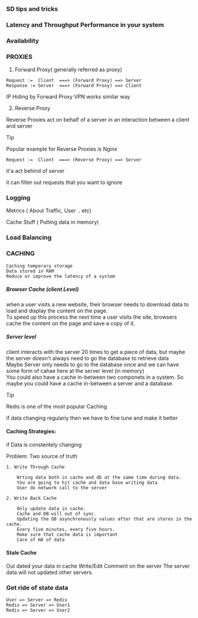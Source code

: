 
### SD tips and tricks

### Latency and Throughput Performance in your system

### Availability

### PROXIES

1. Forward Proxy( generally referred as proxy)
```
Request :=  Client  ===> (Forward Proxy) ==> Server
Response := Server  ===> (Forward Proxy) ==> Client
```

IP Hiding by Forward Proxy
VPN works similar way

2. Reverse Proxy

Reverse Proxies act on behalf of a server in an interaction between a client and server

> [!TIP]
> Popular example for Reverse Proxies is Nginx

```
Request :=  Client  ===> (Reverse Proxy) ==> Server
```

it'a act behind of server

it can filter out requests that you want to ignore

### Logging

Metrics ( About Traffic, User .. etc)

Cache Stuff ( Putting data in memory)

### Load Balancing

### CACHING
```
Caching temporary storage
Data stored in RAM
Reduce or improve the latency of a system
```

##### Browser Cache (client Level)

when a user visits a new website, their browser needs to download data to load and display the content on the page.<br/>
To speed up this process the next time a user visits the site, browsers cache the content on the page and save a copy of it.<br/>

##### Server level

client interacts with the server 20 times to get a piece of data, but maybe the server doesn't always need to go the database to retrieve data<br/>
Maybe Server only needs to go to the database once and we can have some form of cahae here at the server level (in memory)<br/>
You could also have a cache in-between two componets in a system. So maybe you could have a cache in-between a server and a database.<br/>

> [!TIP]
> Redis is one of the most popular Caching

if data changing regulariy then we have to fine tune and make it better

#### Caching Strategies:

if Data is constentely changing

Problem: Two source of truth

```
1. Write Through Cache

    Wrting data both in cache and db at the same time during data.
    You are going to hit cache and data base writing data
    User do network call to the server

2. Write Back Cache

    Only update data in cache.
    Cache and DB will out of sync.
    Updating the DB asynchronously values after that are stores in the cache.
    Every five minutes, every five hours.
    Make sure that cache data is important
    Care of HA of data
```

#### Stale Cache

Out dated your data in cache
Write/Edit Comment on the server
The server data will not updated other servers.


### Get ride of state data
```
User => Server => Redis
Redis => Server => User1
Redis => Server => User2
```